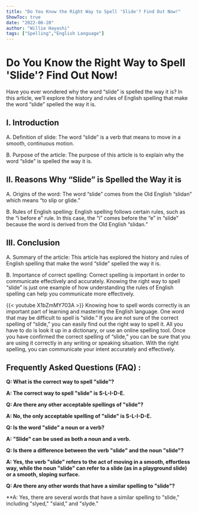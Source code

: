 ```yaml
---
title: "Do You Know the Right Way to Spell 'Slide'? Find Out Now!"
ShowToc: true 
date: "2022-06-20"
author: "Willie Hayashi" 
tags: ["Spelling","English Language"]
---
```

# Do You Know the Right Way to Spell 'Slide'? Find Out Now!

Have you ever wondered why the word “slide” is spelled the way it is? In this article, we’ll explore the history and rules of English spelling that make the word “slide” spelled the way it is.

## I. Introduction

A. Definition of slide: The word “slide” is a verb that means to move in a smooth, continuous motion.

B. Purpose of the article: The purpose of this article is to explain why the word “slide” is spelled the way it is.

## II. Reasons Why “Slide” is Spelled the Way it is

A. Origins of the word: The word “slide” comes from the Old English “slidan” which means “to slip or glide.”

B. Rules of English spelling: English spelling follows certain rules, such as the “i before e” rule. In this case, the “i” comes before the “e” in “slide” because the word is derived from the Old English “slidan.”

## III. Conclusion

A. Summary of the article: This article has explored the history and rules of English spelling that make the word “slide” spelled the way it is.

B. Importance of correct spelling: Correct spelling is important in order to communicate effectively and accurately. Knowing the right way to spell “slide” is just one example of how understanding the rules of English spelling can help you communicate more effectively.

{{< youtube X1bZmMY703A >}} 
Knowing how to spell words correctly is an important part of learning and mastering the English language. One word that may be difficult to spell is “slide.” If you are not sure of the correct spelling of “slide,” you can easily find out the right way to spell it. All you have to do is look it up in a dictionary, or use an online spelling tool. Once you have confirmed the correct spelling of “slide,” you can be sure that you are using it correctly in any writing or speaking situation. With the right spelling, you can communicate your intent accurately and effectively.

## Frequently Asked Questions (FAQ) :
**Q: What is the correct way to spell "slide"?**

**A: The correct way to spell "slide" is S-L-I-D-E.**

**Q: Are there any other acceptable spellings of "slide"?**

**A: No, the only acceptable spelling of "slide" is S-L-I-D-E.**

**Q: Is the word "slide" a noun or a verb?**

**A: "Slide" can be used as both a noun and a verb.**

**Q: Is there a difference between the verb "slide" and the noun "slide"?**

**A: Yes, the verb "slide" refers to the act of moving in a smooth, effortless way, while the noun "slide" can refer to a slide (as in a playground slide) or a smooth, sloping surface.**

**Q: Are there any other words that have a similar spelling to "slide"?**

**A: Yes, there are several words that have a similar spelling to "slide," including "slyed," "slaid," and "slyde."





